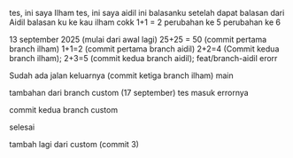 tes, ini saya Ilham
tes, ini saya aidil
ini balasanku setelah dapat balasan dari Aidil
balasan ku ke kau ilham cokk
1+1 = 2
perubahan ke 5
perubahan ke 6

13 september 2025 (mulai dari awal lagi)
25+25 = 50 (commit pertama branch ilham)
1+1=2 (commit pertama branch aidil)
2+2=4 (Commit kedua branch ilham);
2+3=5 (commit kedua branch aidil);
 feat/branch-aidil
erorr

Sudah ada jalan keluarnya (commit ketiga branch ilham)
main

tambahan dari branch custom (17 september)
tes masuk errornya

commit kedua branch custom

selesai 

tambah lagi dari custom (commit 3)